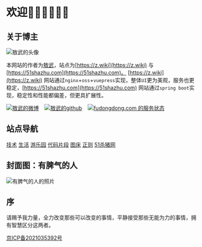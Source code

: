 # 欢迎👏🏻👏🏻👏🏻

## 关于博主

![敖武的头像](https://z.wiki/autoupload/2022-05-09/fa4355da3640453380d18ce97f4ce98e.IMG_7223.JPG)

本网站的作者为[敖武](https://z.wiki)，站点为[https://z.wiki](https://z.wiki) 与 [https://51shazhu.com](https://51shazhu.com)。
[https://z.wiki](https://z.wiki) 网站通过`nginx`+`oss`+`vuepress`实现，整体`UI`更为美观，服务也更稳定，[https://51shazhu.com](https://51shazhu.com) 网站通过`spring boot`实现，稳定性和性能都偏差，但更具扩展性。


<div class="links" style="display: flex;">
<a target="_blank" href="https://weibo.com/u/2558497932" style="margin-right: 15px;"><img src="https://fudongdong-statics.oss-cn-beijing.aliyuncs.com/shieldio/weibo.svg" title="敖武的微博" /></a>
<a target="_blank" href="https://github.com/yihuaxiang" style="margin-right: 15px;"><img src="https://fudongdong-statics.oss-cn-beijing.aliyuncs.com/shieldio/github.svg" title="敖武的github" /></a>
<a target="_blank" href="https://stats.uptimerobot.com/jM7p3TY1ng"><img src="https://fudongdong-statics.oss-cn-beijing.aliyuncs.com/shieldio/uptime.svg" title="fudongdong.com 的服务状态" /></a>
</div>

## 站点导航

<div class="app-navi" style="margin-top: 15px;">
<a href="https://z.wiki/tech/">技术</a>
<a href="https://z.wiki/life/">生活</a>
<a target="_blank" href="https://playground.z.wiki/">游乐园</a>
<a target="_blank" href="https://snippets.z.wiki/">代码片段</a>
<a href="https://tuchuang.z.wiki/misc/tuchuang.html">图床</a>
<a target="_blank" href="https://z.wiki/tools/reg/">正则</a>
<a target="_blank" href="https://51shazhu.com/">51杀猪网</a>
</div>

<LastPost :random='true' prefix="" :number="5"/>

## 封面图：有脾气的人
![有脾气的人的照片](https://fudongdong-statics.oss-cn-beijing.aliyuncs.com/images/20211115/1548709a2750430cadb3021b209fa847.png)



## 序

请赐予我力量，全力改变那些可以改变的事情，平静接受那些无能为力的事情，拥有智慧区分这两者。


[京ICP备2021035392号](https://beian.miit.gov.cn/)
